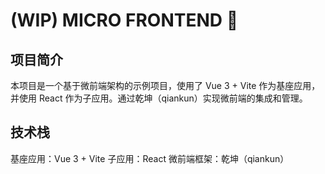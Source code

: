 # (WIP) MICRO FRONTEND 🐶

## 项目简介

本项目是一个基于微前端架构的示例项目，使用了 Vue 3 + Vite 作为基座应用，并使用 React 作为子应用。通过乾坤（qiankun）实现微前端的集成和管理。

## 技术栈

基座应用：Vue 3 + Vite
子应用：React
微前端框架：乾坤（qiankun）
